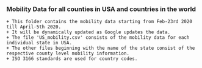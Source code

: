 ### Mobility Data for all counties in USA and countries in the world

```
+ This folder contains the mobility data starting from Feb-23rd 2020 till April-5th 2020.
+ It will be dynamically updated as Google updates the data. 
+ The file 'US_mobility.csv' consists of the mobility data for each individual state in USA.
+ The other files beginning with the name of the state consist of the respective county level mobility information.
+ ISO 3166 standards are used for country codes.
```
